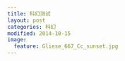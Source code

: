 ```yaml
---
title: 科幻测试
layout: post
categories: 科幻
modified: 2014-10-15
image:
  feature: Gliese_667_Cc_sunset.jpg
---
```


